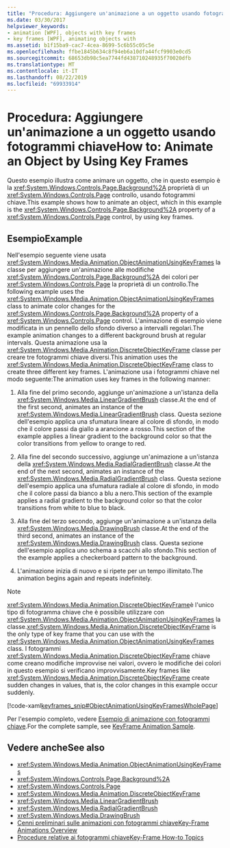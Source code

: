 ```yaml
---
title: "Procedura: Aggiungere un'animazione a un oggetto usando fotogrammi chiave"
ms.date: 03/30/2017
helpviewer_keywords:
- animation [WPF], objects with key frames
- key frames [WPF], animating objects with
ms.assetid: b1f15ba9-cac7-4cea-8699-5c6b55c05c5e
ms.openlocfilehash: ffbe1845b634c8f94eb6a10dfa44fcf9903e0cd5
ms.sourcegitcommit: 68653db98c5ea7744fd438710248935f70020dfb
ms.translationtype: MT
ms.contentlocale: it-IT
ms.lasthandoff: 08/22/2019
ms.locfileid: "69933914"
---
```

# <a name="how-to-animate-an-object-by-using-key-frames"></a><span data-ttu-id="edb55-102">Procedura: Aggiungere un'animazione a un oggetto usando fotogrammi chiave</span><span class="sxs-lookup"><span data-stu-id="edb55-102">How to: Animate an Object by Using Key Frames</span></span>
<span data-ttu-id="edb55-103">Questo esempio illustra come animare un oggetto, che in questo esempio è la <xref:System.Windows.Controls.Page.Background%2A> proprietà di un <xref:System.Windows.Controls.Page> controllo, usando fotogrammi chiave.</span><span class="sxs-lookup"><span data-stu-id="edb55-103">This example shows how to animate an object, which in this example is the <xref:System.Windows.Controls.Page.Background%2A> property of a <xref:System.Windows.Controls.Page> control, by using key frames.</span></span>  
  
## <a name="example"></a><span data-ttu-id="edb55-104">Esempio</span><span class="sxs-lookup"><span data-stu-id="edb55-104">Example</span></span>  
 <span data-ttu-id="edb55-105">Nell'esempio seguente viene usata <xref:System.Windows.Media.Animation.ObjectAnimationUsingKeyFrames> la classe per aggiungere un'animazione alle modifiche <xref:System.Windows.Controls.Page.Background%2A> dei colori per <xref:System.Windows.Controls.Page> la proprietà di un controllo.</span><span class="sxs-lookup"><span data-stu-id="edb55-105">The following example uses the <xref:System.Windows.Media.Animation.ObjectAnimationUsingKeyFrames> class to animate color changes for the <xref:System.Windows.Controls.Page.Background%2A> property of a <xref:System.Windows.Controls.Page> control.</span></span> <span data-ttu-id="edb55-106">L'animazione di esempio viene modificata in un pennello dello sfondo diverso a intervalli regolari.</span><span class="sxs-lookup"><span data-stu-id="edb55-106">The example animation changes to a different background brush at regular intervals.</span></span> <span data-ttu-id="edb55-107">Questa animazione usa la <xref:System.Windows.Media.Animation.DiscreteObjectKeyFrame> classe per creare tre fotogrammi chiave diversi.</span><span class="sxs-lookup"><span data-stu-id="edb55-107">This animation uses the <xref:System.Windows.Media.Animation.DiscreteObjectKeyFrame> class to create three different key frames.</span></span> <span data-ttu-id="edb55-108">L'animazione usa i fotogrammi chiave nel modo seguente:</span><span class="sxs-lookup"><span data-stu-id="edb55-108">The animation uses key frames in the following manner:</span></span>  
  
1. <span data-ttu-id="edb55-109">Alla fine del primo secondo, aggiunge un'animazione a un'istanza della <xref:System.Windows.Media.LinearGradientBrush> classe.</span><span class="sxs-lookup"><span data-stu-id="edb55-109">At the end of the first second, animates an instance of the <xref:System.Windows.Media.LinearGradientBrush> class.</span></span> <span data-ttu-id="edb55-110">Questa sezione dell'esempio applica una sfumatura lineare al colore di sfondo, in modo che il colore passi da giallo a arancione a rosso.</span><span class="sxs-lookup"><span data-stu-id="edb55-110">This section of the example applies a linear gradient to the background color so that the color transitions from yellow to orange to red.</span></span>  
  
2. <span data-ttu-id="edb55-111">Alla fine del secondo successivo, aggiunge un'animazione a un'istanza della <xref:System.Windows.Media.RadialGradientBrush> classe.</span><span class="sxs-lookup"><span data-stu-id="edb55-111">At the end of the next second, animates an instance of the <xref:System.Windows.Media.RadialGradientBrush> class.</span></span> <span data-ttu-id="edb55-112">Questa sezione dell'esempio applica una sfumatura radiale al colore di sfondo, in modo che il colore passi da bianco a blu a nero.</span><span class="sxs-lookup"><span data-stu-id="edb55-112">This section of the example applies a radial gradient to the background color so that the color transitions from white to blue to black.</span></span>  
  
3. <span data-ttu-id="edb55-113">Alla fine del terzo secondo, aggiunge un'animazione a un'istanza della <xref:System.Windows.Media.DrawingBrush> classe.</span><span class="sxs-lookup"><span data-stu-id="edb55-113">At the end of the third second, animates an instance of the <xref:System.Windows.Media.DrawingBrush> class.</span></span> <span data-ttu-id="edb55-114">Questa sezione dell'esempio applica uno schema a scacchi allo sfondo.</span><span class="sxs-lookup"><span data-stu-id="edb55-114">This section of the example applies a checkerboard pattern to the background.</span></span>  
  
4. <span data-ttu-id="edb55-115">L'animazione inizia di nuovo e si ripete per un tempo illimitato.</span><span class="sxs-lookup"><span data-stu-id="edb55-115">The animation begins again and repeats indefinitely.</span></span>  
  
> [!NOTE]
> <span data-ttu-id="edb55-116"><xref:System.Windows.Media.Animation.DiscreteObjectKeyFrame>è l'unico tipo di fotogramma chiave che è possibile utilizzare con <xref:System.Windows.Media.Animation.ObjectAnimationUsingKeyFrames> la classe.</span><span class="sxs-lookup"><span data-stu-id="edb55-116"><xref:System.Windows.Media.Animation.DiscreteObjectKeyFrame> is the only type of key frame that you can use with the <xref:System.Windows.Media.Animation.ObjectAnimationUsingKeyFrames> class.</span></span> <span data-ttu-id="edb55-117">I fotogrammi <xref:System.Windows.Media.Animation.DiscreteObjectKeyFrame> chiave come creano modifiche improvvise nei valori, ovvero le modifiche dei colori in questo esempio si verificano improvvisamente.</span><span class="sxs-lookup"><span data-stu-id="edb55-117">Key frames like <xref:System.Windows.Media.Animation.DiscreteObjectKeyFrame> create sudden changes in values, that is, the color changes in this example occur suddenly.</span></span>  
  
 [!code-xaml[keyframes_snip#ObjectAnimationUsingKeyFramesWholePage](~/samples/snippets/xaml/VS_Snippets_Wpf/keyframes_snip/XAML/ObjectAnimationUsingKeyFramesExample.xaml#objectanimationusingkeyframeswholepage)]  
  
 <span data-ttu-id="edb55-118">Per l'esempio completo, vedere [Esempio di animazione con fotogrammi chiave](https://go.microsoft.com/fwlink/?LinkID=160012).</span><span class="sxs-lookup"><span data-stu-id="edb55-118">For the complete sample, see [KeyFrame Animation Sample](https://go.microsoft.com/fwlink/?LinkID=160012).</span></span>  
  
## <a name="see-also"></a><span data-ttu-id="edb55-119">Vedere anche</span><span class="sxs-lookup"><span data-stu-id="edb55-119">See also</span></span>

- <xref:System.Windows.Media.Animation.ObjectAnimationUsingKeyFrames>
- <xref:System.Windows.Controls.Page.Background%2A>
- <xref:System.Windows.Controls.Page>
- <xref:System.Windows.Media.Animation.DiscreteObjectKeyFrame>
- <xref:System.Windows.Media.LinearGradientBrush>
- <xref:System.Windows.Media.RadialGradientBrush>
- <xref:System.Windows.Media.DrawingBrush>
- [<span data-ttu-id="edb55-120">Cenni preliminari sulle animazioni con fotogrammi chiave</span><span class="sxs-lookup"><span data-stu-id="edb55-120">Key-Frame Animations Overview</span></span>](key-frame-animations-overview.md)
- [<span data-ttu-id="edb55-121">Procedure relative ai fotogrammi chiave</span><span class="sxs-lookup"><span data-stu-id="edb55-121">Key-Frame How-to Topics</span></span>](key-frame-animation-how-to-topics.md)

